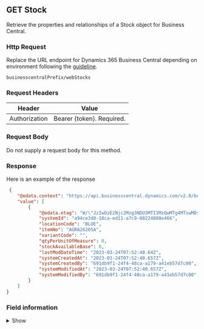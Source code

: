 ## GET Stock

Retrieve the properties and relationships of a Stock object for Business Central.

### Http Request

Replace the URL endpoint for Dynamics 365 Business Central depending on environment following the [guideline](#endpoints-businesscentralPrefix-structure).

~~~ api
businesscentralPrefix/webStocks
~~~

### Request Headers

Header | Value |
--- | --- |
Authorization | Bearer {token}. Required.|

### Request Body

Do not supply a request body for this method.

### Response

Here is an example of the response

```json
 {
    "@odata.context": "https://api.businesscentral.dynamics.com/v2.0/bevicasaas.onmicrosoft.com/tvt_develop/api/tvisiontech/webbevica/v2.0/$metadata#companies(08f3eaa4-1d0f-ed11-90eb-0022480090f7)/webStocks",
    "value": [
        {
            "@odata.etag": "W/\"JzIwOzE2Njc2Mzg3NDU3MTI3MzQwMTg4MTswMDsn\"",
            "systemId": "a94ce3d8-18ca-ed11-a7c9-00224800e466",
            "locationCode": "BLUE",
            "itemNo": "AGRA26205A",
            "variantCode": "",
            "qtyPerUnitOfMeasure": 0,
            "stockAvailableBase": 0,
            "lastModDateTime": "2023-03-24T07:52:40.64Z",
            "systemCreatedAt": "2023-03-24T07:52:40.657Z",
            "systemCreatedBy": "691db9f1-24f4-48ca-a179-a41eb57d7c00",
            "systemModifiedAt": "2023-03-24T07:52:40.657Z",
            "systemModifiedBy": "691db9f1-24f4-48ca-a179-a41eb57d7c00"
        }
    ]
}
```

### Field information
<details>
  <summary>Show</summary>

| Relation | Source Table | Field Caption | Field Type | Field Length | Note |
| ----------- | ----------- | ----------- | -------- | ---------- |---------- |
|  1  | Web Stock| System ID | GUID |  |  |
|  1  | Web Stock| Item_No  |  String  | 20 | Primary Key Field SKU Code|
|  1  | Web Stock| Variant_Code  |  String  | 10 | Primary Key Field Duty Status|
|  1  | Web Stock| Unit_of_Measure_Code  |  String  | 10 | Primary Key Field UoM|
|  1  | Web Stock| Location_Code  |  String  |  10 | Primary Key Field Location |
|  1  | Web Stock| Group_Code  |  String  | 50 | Primary Key Field (Not Used)|
|  1  | Web Stock| Qty_per_Unit_of_Measure  |  Decimal  | |
|  1  | Web Stock| Stock_Available_Base  |  Decimal  | Stock Available |
|  1  | Web Stock| Last_Mod_Date_Time  |  Date Time  || Last Mod. Date Time|
|  1  | Web Stock| System Created At | DateTime |  |  |
|  1  | Web Stock| System Created By  | String |  |  |
|  1  | Web Stock| System Modified At | DateTime |  |  |
|  1  | Web Stock| System Modified By | String |  |  |
